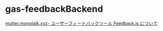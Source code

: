 # gas-feedbackBackend

[mutter.monotalk.xyz- ユーザーフィードバックツール Feedback.js について](https://mutter.monotalk.xyz/posts/e9569dd81ee3bb239bdbfa9bffad34c9)   

